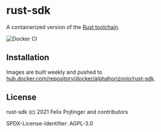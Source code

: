 # rust-sdk

A containerized version of the [Rust toolchain](https://www.rust-lang.org/).

![Docker CI](https://github.com/alphahorizonio/rust-sdk/workflows/Docker%20CI/badge.svg)

## Installation

Images are built weekly and pushed to [hub.docker.com/repository/docker/alphahorizonio/rust-sdk](https://hub.docker.com/repository/docker/alphahorizonio/rust-sdk).

## License

rust-sdk (c) 2021 Felix Pojtinger and contributors

SPDX-License-Identifier: AGPL-3.0
